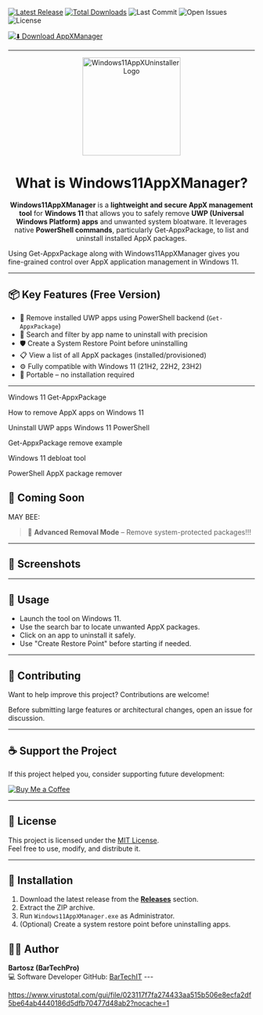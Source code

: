 [![Latest Release](https://img.shields.io/github/v/release/BarTechIT/Windows11AppXManager?label=Latest%20Release)](https://github.com/BarTechIT/Windows11AppXManager/releases/latest)
[![Total Downloads](https://img.shields.io/github/downloads/BarTechIT/Windows11AppXManager/total?label=Total%20Downloads)](https://github.com/BarTechIT/Windows11AppXManager/releases)
![Last Commit](https://img.shields.io/github/last-commit/BarTechIT/Windows11AppXManager?label=Last%20Commit)
![Open Issues](https://img.shields.io/github/issues/BarTechIT/Windows11AppXManager?label=Open%20Issues)
![License](https://img.shields.io/github/license/BarTechIT/Windows11AppXManager?label=License)

[![⬇️ Download AppXManager](https://img.shields.io/badge/Download-AppXManager-blue?logo=windows)](https://github.com/BarTechIT/Windows11AppXManager/releases/tag/windows11appxmanagerinstaller)


---
<div align="center">

  <img src="https://i.ibb.co/n88npCw4/011533-1.png" alt="Windows11AppXUninstaller Logo" width="200" />

  <h1>What is Windows11AppXManager?</h1>

 <b>Windows11AppXManager</b> is a <b>lightweight and secure AppX management tool</b> for <b>Windows 11</b> that allows you to safely remove <b>UWP (Universal Windows Platform) apps</b> and unwanted system bloatware. It leverages native <b>PowerShell commands</b>, particularly Get-AppxPackage, to list and uninstall installed AppX packages.
 
</div>


Using Get-AppxPackage along with Windows11AppXManager gives you fine-grained control over AppX application management in Windows 11.


---

## 📦 Key Features (Free Version)

- 🧼 Remove installed UWP apps using PowerShell backend (`Get-AppxPackage`)
- 🔎 Search and filter by app name to uninstall with precision
- 🛡️ Create a System Restore Point before uninstalling
- 📋 View a list of all AppX packages (installed/provisioned)
- ⚙️ Fully compatible with Windows 11 (21H2, 22H2, 23H2)
- 🧳 Portable – no installation required

---

Windows 11 Get-AppxPackage

How to remove AppX apps on Windows 11

Uninstall UWP apps Windows 11 PowerShell

Get-AppxPackage remove example

Windows 11 debloat tool

PowerShell AppX package remover

## 🧪 Coming Soon

MAY BEE:

> 🚀 **Advanced Removal Mode** – Remove system-protected packages!!!

---

## 📸 Screenshots

> 


---

## 🚀 Usage

- Launch the tool on Windows 11.
- Use the search bar to locate unwanted AppX packages.
- Click on an app to uninstall it safely.
- Use "Create Restore Point" before starting if needed.

---

## 🤝 Contributing

Want to help improve this project? Contributions are welcome!

Before submitting large features or architectural changes, open an issue for discussion.

---

## ☕ Support the Project

If this project helped you, consider supporting future development:

[![Buy Me a Coffee](https://i.ibb.co/609NbjC2/donate.png)](https://buymeacoffee.com/bartechpro)

---


## 📄 License

This project is licensed under the [MIT License](LICENSE).  
Feel free to use, modify, and distribute it.

---

## 🔧 Installation

1. Download the latest release from the [**Releases**](https://github.com/BarTechIT/Windows11AppXManager/releases/tag/windows11appxmanagerinstaller) section.
2. Extract the ZIP archive.
3. Run `Windows11AppXManager.exe` as Administrator.
4. (Optional) Create a system restore point before uninstalling apps.


## 👨‍💻 Author

**Bartosz (BarTechPro)**  
💻 Software Developer
GitHub: [BarTechIT](https://github.com/BarTechIT)
---</div>

https://www.virustotal.com/gui/file/023117f7fa274433aa515b506e8ecfa2df5be64ab4440186d5dfb70477d48ab2?nocache=1





